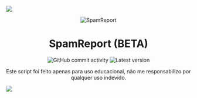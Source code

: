 <p>
<img src= "https://camo.githubusercontent.com/71b837571c48af3aa60a73dbc9d5936aa359d78efbfa8a6743cbbbc16b80ef4d/68747470733a2f2f63646e2e646973636f72646170702e636f6d2f6174746163686d656e74732f3830353930323039333930363630383138362f3830353931333937323533353539303932322f74656e6f722e676966"/>
</p>

<p align="center" ><img alt="SpamReport" src="https://raw.githubusercontent.com/MicaelliMedeiros/micaellimedeiros/master/image/computer-illustration.png"></p>

<h1 align="center">SpamReport (BETA)</h1>
<p align="center">
  <img alt="GitHub commit activity" src="https://img.shields.io/github/commit-activity/m/Kiny-Kiny/SpamReport">
  <img alt="Latest version" src="https://img.shields.io/github/v/release/Kiny-Kiny/SpamReport.svg" alt="Latest version">

  <p align="center">
    Este script foi feito apenas para uso educacional, não me responsabilizo por qualquer uso indevido.
  </p>
</p>

<p>
<img src= "https://camo.githubusercontent.com/71b837571c48af3aa60a73dbc9d5936aa359d78efbfa8a6743cbbbc16b80ef4d/68747470733a2f2f63646e2e646973636f72646170702e636f6d2f6174746163686d656e74732f3830353930323039333930363630383138362f3830353931333937323533353539303932322f74656e6f722e676966"/>
</p>
